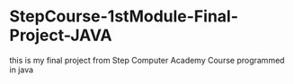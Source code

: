 # StepCourse-1stModule-Final-Project-JAVA
 this is my final project from Step Computer Academy Course programmed in java
